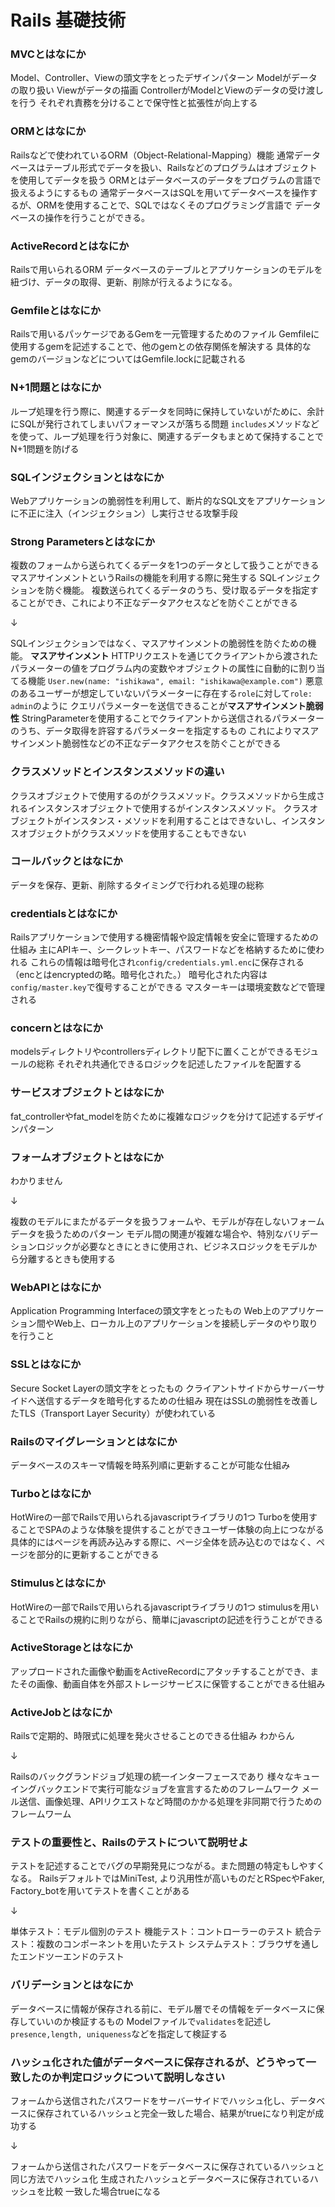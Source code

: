 # Rails 基礎技術
### MVCとはなにか
Model、Controller、Viewの頭文字をとったデザインパターン
Modelがデータの取り扱い
Viewがデータの描画
ControllerがModelとViewのデータの受け渡しを行う
それぞれ責務を分けることで保守性と拡張性が向上する

### ORMとはなにか
Railsなどで使われているORM（Object-Relational-Mapping）機能
通常データベースはテーブル形式でデータを扱い、Railsなどのプログラムはオブジェクトを使用してデータを扱う
ORMとはデータベースのデータをプログラムの言語で扱えるようにするもの
通常データベースはSQLを用いてデータベースを操作するが、ORMを使用することで、SQLではなくそのプログラミング言語で
データベースの操作を行うことができる。

### ActiveRecordとはなにか
Railsで用いられるORM
データベースのテーブルとアプリケーションのモデルを紐づけ、データの取得、更新、削除が行えるようになる。

### Gemfileとはなにか
Railsで用いるパッケージであるGemを一元管理するためのファイル
Gemfileに使用するgemを記述することで、他のgemとの依存関係を解決する
具体的なgemのバージョンなどについてはGemfile.lockに記載される

### N+1問題とはなにか
ループ処理を行う際に、関連するデータを同時に保持していないがために、余計にSQLが発行されてしまいパフォーマンスが落ちる問題
`includes`メソッドなどを使って、ループ処理を行う対象に、関連するデータもまとめて保持することでN+1問題を防げる

### SQLインジェクションとはなにか
Webアプリケーションの脆弱性を利用して、断片的なSQL文をアプリケーションに不正に注入（インジェクション）し実行させる攻撃手段

### Strong Parametersとはなにか
複数のフォームから送られてくるデータを1つのデータとして扱うことができるマスアサインメントというRailsの機能を利用する際に発生する
SQLインジェクションを防ぐ機能。
複数送られてくるデータのうち、受け取るデータを指定することができ、これにより不正なデータアクセスなどを防ぐことができる

↓

SQLインジェクションではなく、マスアサインメントの脆弱性を防ぐための機能。
**マスアサインメント**
HTTPリクエストを通じてクライアントから渡されたパラメーターの値をプログラム内の変数やオブジェクトの属性に自動的に割り当てる機能
`User.new(name: "ishikawa", email: "ishikawa@example.com")`
悪意のあるユーザーが想定していないパラメーターに存在する`role`に対して`role: admin`のように
クエリパラメーターを送信できることが**マスアサインメント脆弱性**
StringParameterを使用することでクライアントから送信されるパラメーターのうち、データ取得を許容するパラメーターを指定するもの
これによりマスアサインメント脆弱性などの不正なデータアクセスを防ぐことができる

### クラスメソッドとインスタンスメソッドの違い
クラスオブジェクトで使用するのがクラスメソッド。クラスメソッドから生成されるインスタンスオブジェクトで使用するがインスタンスメソッド。
クラスオブジェクトがインスタンス・メソッドを利用することはできないし、インスタンスオブジェクトがクラスメソッドを使用することもできない

### コールバックとはなにか
データを保存、更新、削除するタイミングで行われる処理の総称

### credentialsとはなにか
Railsアプリケーションで使用する機密情報や設定情報を安全に管理するための仕組み
主にAPIキー、シークレットキー、パスワードなどを格納するために使われる
これらの情報は暗号化され`config/credentials.yml.enc`に保存される（encとはencryptedの略。暗号化された。）
暗号化された内容は`config/master.key`で復号することができる
マスターキーは環境変数などで管理される

### concernとはなにか
modelsディレクトリやcontrollersディレクトリ配下に置くことができるモジュールの総称
それぞれ共通化できるロジックを記述したファイルを配置する

### サービスオブジェクトとはなにか
fat_controllerやfat_modelを防ぐために複雑なロジックを分けて記述するデザインパターン

### フォームオブジェクトとはなにか
わかりません

↓

複数のモデルにまたがるデータを扱うフォームや、モデルが存在しないフォームデータを扱うためのパターン
モデル間の関連が複雑な場合や、特別なバリデーションロジックが必要なときにときに使用され、ビジネスロジックをモデルから分離するときも使用する

### WebAPIとはなにか
Application Programming Interfaceの頭文字をとったもの
Web上のアプリケーション間やWeb上、ローカル上のアプリケーションを接続しデータのやり取りを行うこと

### SSLとはなにか
Secure Socket Layerの頭文字をとったもの
クライアントサイドからサーバーサイドへ送信するデータを暗号化するための仕組み
現在はSSLの脆弱性を改善したTLS（Transport Layer Security）が使われている

### Railsのマイグレーションとはなにか
データベースのスキーマ情報を時系列順に更新することが可能な仕組み

### Turboとはなにか
HotWireの一部でRailsで用いられるjavascriptライブラリの1つ
Turboを使用することでSPAのような体験を提供することができユーザー体験の向上につながる
具体的にはページを再読み込みする際に、ページ全体を読み込むのではなく、ページを部分的に更新することができる

### Stimulusとはなにか
HotWireの一部でRailsで用いられるjavascriptライブラリの1つ
stimulusを用いることでRailsの規約に則りながら、簡単にjavascriptの記述を行うことができる

### ActiveStorageとはなにか
アップロードされた画像や動画をActiveRecordにアタッチすることができ、またその画像、動画自体を外部ストレージサービスに保管することができる仕組み

### ActiveJobとはなにか
Railsで定期的、時限式に処理を発火させることのできる仕組み
わからん

↓

Railsのバックグランドジョブ処理の統一インターフェースであり
様々なキューイングバックエンドで実行可能なジョブを宣言するためのフレームワーク
メール送信、画像処理、APIリクエストなど時間のかかる処理を非同期で行うためのフレームワーム


### テストの重要性と、Railsのテストについて説明せよ
テストを記述することでバグの早期発見につながる。また問題の特定もしやすくなる。
RailsデフォルトではMiniTest, より汎用性が高いものだとRSpecやFaker, Factory_botを用いてテストを書くことがある

↓

単体テスト：モデル個別のテスト
機能テスト：コントローラーのテスト
統合テスト：複数のコンポーネントを用いたテスト
システムテスト：ブラウザを通したエンドツーエンドのテスト

### バリデーションとはなにか
データベースに情報が保存される前に、モデル層でその情報をデータベースに保存していいのか検証するもの
Modelファイルで`validates`を記述し`presence,length, uniqueness`などを指定して検証する

### ハッシュ化された値がデータベースに保存されるが、どうやって一致したのか判定ロジックについて説明しなさい
フォームから送信されたパスワードをサーバーサイドでハッシュ化し、データベースに保存されているハッシュと完全一致した場合、結果がtrueになり判定が成功する

↓

フォームから送信されたパスワードをデータベースに保存されているハッシュと同じ方法でハッシュ化
生成されたハッシュとデータベースに保存されているハッシュを比較
一致した場合trueになる

